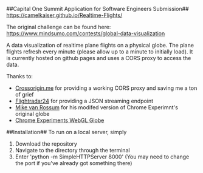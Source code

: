 ##Capital One Summit Application for Software Engineers Submission##
https://camelkaiser.github.io/Realtime-Flights/

The original challenge can be found here: https://www.mindsumo.com/contests/global-data-visualization

A data visualization of realtime plane flights on a physical globe. The plane flights refresh every minute (please allow up to a minute to initially load). It is currently hosted on github pages and uses a CORS proxy to access the data.

Thanks to:
* [Crossorigin.me](https://www.chromeexperiments.com/globe) for providing a working CORS proxy and saving me a ton of grief
* [Flightradar24](https://www.flightradar24.com/0,0/5) for providing a JSON streaming endpoint 
* [Mike van Rossum](https://github.com/askmike/realtime-webgl-globe) for his modifed version of Chrome Experimnt's original globe
* [Chrome Experiments WebGL Globe](https://www.chromeexperiments.com/globe)

##Installation##
To run on a local server, simply
1. Download the repository
2. Navigate to the directory through the terminal
3. Enter 'python -m SimpleHTTPServer 8000' (You may need to change the port if you've already got something there)
